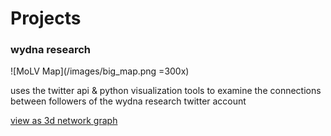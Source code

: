 # Projects

### wydna research

![MoLV Map](/images/big_map.png =300x)
  
uses the twitter api & python visualization tools to examine the
connections between followers of the wydna research twitter account
  
[view as 3d network graph][1]

[1]: network.html
